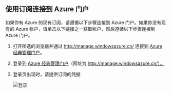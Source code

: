<!--
includes/sql-database-include-getting-started-v12portal-gettings-an-account.md

Latest Freshness check:  2016-04-11 , carlrab.

As of circa 2016-04-11, the following topics might include this include:
articles/sql-database/sql-database-get-started-tutorial.md

## Connecting to the Azure Portal with a subscription

-->
## 使用订阅连接到 Azure 门户

如果你有 Azure 的现有订阅，请遵循以下步骤连接到 Azure 门户。如果你没有现有的 Azure 帐户，请单击以下链接之一获取帐户，然后遵循以下步骤连接到 Azure 门户。

1. 打开所选的浏览器并通过 http://manage.windowsazure.cn/ 连接到 [Azure 经典管理门户](https://manage.windowsazure.cn)。

1. 登录到 [Azure  经典管理门户](https://manage.windowsazure.cn)（网址为 http://manage.windowsazure.cn/）。

2. 登录页出现时，请提供订阅的凭据

    ![登录][1]

<!-- Image references. -->

[1]: ./media/sql-database-getting-started-tutorial/login.png

<!--

-->

<!---HONumber=Mooncake_0503_2016-->